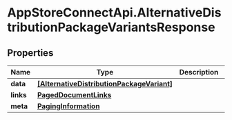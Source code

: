 # AppStoreConnectApi.AlternativeDistributionPackageVariantsResponse

## Properties

Name | Type | Description | Notes
------------ | ------------- | ------------- | -------------
**data** | [**[AlternativeDistributionPackageVariant]**](AlternativeDistributionPackageVariant.md) |  | 
**links** | [**PagedDocumentLinks**](PagedDocumentLinks.md) |  | 
**meta** | [**PagingInformation**](PagingInformation.md) |  | [optional] 


